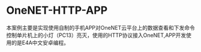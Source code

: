 # OneNET-HTTP-APP
本案例主要是实现使用自制的手机APP对OneNET云平台上的数据查看和下发命令控制单片机上的小灯（PC13）亮灭，使用的HTTP协议接入OneNET,APP开发使用的是E4A中文安卓编程。

